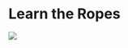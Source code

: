 # Learn the Ropes <!-- {docsify-ignore-all} -->

<div class="embimage">
    <img src="https://cdn.create.vista.com/api/media/small/411545796/stock-vector-businessman-is-walking-a-tightrope-across-the-gap-between-the-rocks"/>
</div>
